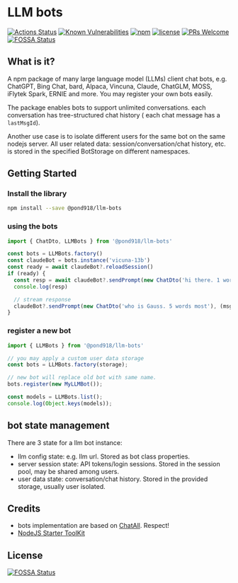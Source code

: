 # LLM bots

[![Actions Status](https://github.com/pond918/llm-bots/workflows/ci/badge.svg)](https://github.com/pond918/llm-bots/actions)
[![Known Vulnerabilities](https://snyk.io/test/github/pond918/llm-bots/badge.svg?targetFile=package.json)](https://snyk.io/test/github/pond918/llm-bots?targetFile=package.json)
[![npm](https://img.shields.io/npm/v/@pond918/llm-bots.svg)](https://www.npmjs.com/package/@pond918/llm-bots)
[![license](https://img.shields.io/npm/l/l@pond918/lm-bots.svg)](https://www.npmjs.com/package/@pond918/llm-bots)
[![PRs Welcome](https://img.shields.io/badge/PRs-welcome-brightgreen.svg?style=flat-square)](https://makeapullrequest.com)
[![FOSSA Status](https://app.fossa.com/api/projects/git%2Bgithub.com%2Fpond918%2Fllm-bots.svg?type=shield)](https://app.fossa.com/projects/git%2Bgithub.com%2Fpond918%2Fllm-bots?ref=badge_shield)

## What is it?

A npm package of many large language model (LLMs) client chat bots, e.g. ChatGPT, Bing Chat, bard, Alpaca, Vincuna, Claude, ChatGLM, MOSS, iFlytek Spark, ERNIE and more. You may register your own bots easily.

The package enables bots to support unlimited conversations. each conversation has tree-structured chat history ( each chat message has a `lastMsgId`).

Another use case is to isolate different users for the same bot on the same nodejs server. All user related data: session/conversation/chat history, etc. is stored in the specified BotStorage on different namespaces.

## Getting Started

### Install the library

```sh
npm install --save @pond918/llm-bots
```

### using the bots

```typescript
import { ChatDto, LLMBots } from '@pond918/llm-bots'

const bots = LLMBots.factory()
const claudeBot = bots.instance('vicuna-13b')
const ready = await claudeBot?.reloadSession()
if (ready) {
  const resp = await claudeBot?.sendPrompt(new ChatDto('hi there. 1 word most'))
  console.log(resp)

  // stream response
  claudeBot?.sendPrompt(new ChatDto('who is Gauss. 5 words most'), (msg) => console.log(msg))
}
```

### register a new bot

```typescript
import { LLMBots } from '@pond918/llm-bots'

// you may apply a custom user data storage
const bots = LLMBots.factory(storage);

// new bot will replace old bot with same name.
bots.register(new MyLLMBot());

const models = LLMBots.list();
console.log(Object.keys(models));
```

## bot state management

There are 3 state for a llm bot instance:

- llm config state: e.g. llm url. Stored as bot class properties.
- server session state: API tokens/login sessions. Stored in the session pool, may be shared among users.
- user data state: conversation/chat history. Stored in the provided storage, usually user isolated.

## Credits

- bots implementation are based on [ChatAll](https://github.com/sunner/ChatALL). Respect!
- [NodeJS Starter ToolKit](https://github.com/vitorsalgado/create-nodejs-ts)


## License
[![FOSSA Status](https://app.fossa.com/api/projects/git%2Bgithub.com%2Fpond918%2Fllm-bots.svg?type=large)](https://app.fossa.com/projects/git%2Bgithub.com%2Fpond918%2Fllm-bots?ref=badge_large)